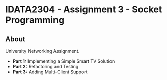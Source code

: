 # IDATA2304 - Assignment 3 - Socket Programming

## About
University Networking Assignment.  
- **Part 1:** Implementing a Simple Smart TV Solution
- **Part 2:** Refactoring and Testing
- **Part 3:** Adding Multi-Client Support
